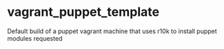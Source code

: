 vagrant_puppet_template
=======================

Default build of a puppet vagrant machine that uses r10k to install puppet modules requested
